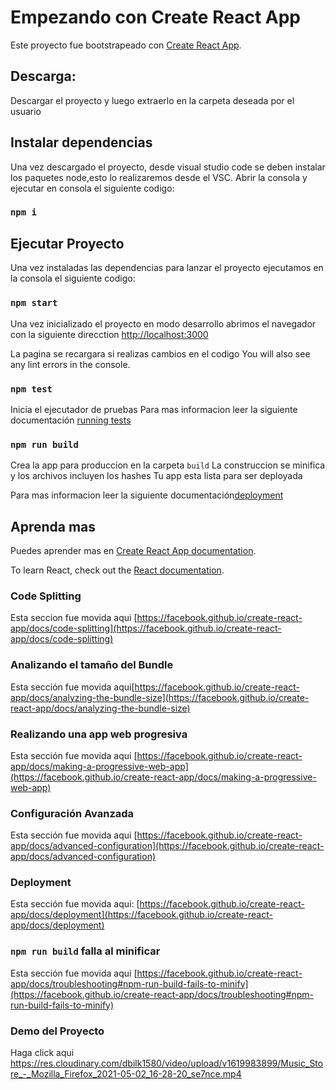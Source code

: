 # Empezando con Create React App

Este proyecto fue bootstrapeado con [Create React App](https://github.com/facebook/create-react-app).

## Descarga:

Descargar el proyecto y luego extraerlo en la carpeta deseada por el usuario

## Instalar dependencias

Una vez descargado el proyecto, desde visual studio code se deben instalar los paquetes node,esto lo realizaremos desde el VSC.
Abrir la consola y ejecutar en consola el siguiente codigo:

### `npm i`

## Ejecutar Proyecto

Una vez instaladas las dependencias para lanzar el proyecto ejecutamos en la consola el siguiente codigo:

### `npm start`

Una vez inicializado el proyecto en modo desarrollo abrimos el navegador con la siguiente direcction
[http://localhost:3000](http://localhost:3000)

La pagina se recargara si realizas cambios en el codigo
You will also see any lint errors in the console.

### `npm test`

Inicia el ejecutador de pruebas
Para mas informacion leer la siguiente documentación [running tests](https://facebook.github.io/create-react-app/docs/running-tests)

### `npm run build`

Crea la app para produccion en la carpeta `build`
La construccion se minifica y los archivos incluyen los hashes
Tu app esta lista para ser deployada

Para mas informacion leer la siguiente documentación[deployment](https://facebook.github.io/create-react-app/docs/deployment) 

## Aprenda mas

Puedes aprender mas en [Create React App documentation](https://facebook.github.io/create-react-app/docs/getting-started).

To learn React, check out the [React documentation](https://reactjs.org/).

### Code Splitting

Esta seccion fue movida aqui [https://facebook.github.io/create-react-app/docs/code-splitting](https://facebook.github.io/create-react-app/docs/code-splitting)

### Analizando el tamaño del Bundle

Esta sección fue movida aqui[https://facebook.github.io/create-react-app/docs/analyzing-the-bundle-size](https://facebook.github.io/create-react-app/docs/analyzing-the-bundle-size)

### Realizando una app web progresiva

Esta sección fue movida aqui [https://facebook.github.io/create-react-app/docs/making-a-progressive-web-app](https://facebook.github.io/create-react-app/docs/making-a-progressive-web-app)

### Configuración Avanzada
Esta sección fue movida aqui [https://facebook.github.io/create-react-app/docs/advanced-configuration](https://facebook.github.io/create-react-app/docs/advanced-configuration)

### Deployment

Esta sección fue movida aqui: [https://facebook.github.io/create-react-app/docs/deployment](https://facebook.github.io/create-react-app/docs/deployment)

### `npm run build` falla al minificar

Esta sección fue movida aqui [https://facebook.github.io/create-react-app/docs/troubleshooting#npm-run-build-fails-to-minify](https://facebook.github.io/create-react-app/docs/troubleshooting#npm-run-build-fails-to-minify)

### Demo del Proyecto

Haga click aqui https://res.cloudinary.com/dbilk1580/video/upload/v1619983899/Music_Store_-_Mozilla_Firefox_2021-05-02_16-28-20_se7nce.mp4
